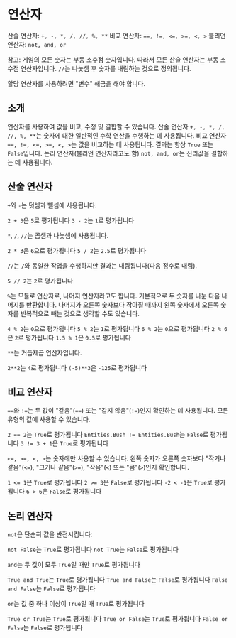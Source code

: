 # 연산자
산술 연산자: `+, -, *, /, //, %, **`
비교 연산자: `==, !=, <=, >=, <, >`
불리언 연산자: `not, and, or`

참고: 게임의 모든 숫자는 부동 소수점 숫자입니다. 따라서 모든 산술 연산자는 부동 소수점 연산자입니다.
`//`는 나눗셈 후 숫자를 내림하는 것으로 정의됩니다.

할당 연산자를 사용하려면 "변수" 해금을 해야 합니다.

## 소개
연산자를 사용하여 값을 비교, 수정 및 결합할 수 있습니다.
산술 연산자 `+, -, *, /, //, %, **`는 숫자에 대한 일반적인 수학 연산을 수행하는 데 사용됩니다.
비교 연산자 `==, !=, <=, >=, <, >`는 값을 비교하는 데 사용됩니다. 결과는 항상 `True` 또는 `False`입니다.
논리 연산자(불리언 연산자라고도 함) `not, and, or`는 진리값을 결합하는 데 사용됩니다.

## 산술 연산자
`+`와 `-`는 덧셈과 뺄셈에 사용됩니다.

`2 + 3`은 `5`로 평가됩니다
`3 - 2`는 `1`로 평가됩니다

`*`, `/`, `//`는 곱셈과 나눗셈에 사용됩니다.

`2 * 3`은 `6`으로 평가됩니다
`5 / 2`는 `2.5`로 평가됩니다

`//`는 `/`와 동일한 작업을 수행하지만 결과는 내림됩니다(다음 정수로 내림).

`5 // 2`는 `2`로 평가됩니다

`%`는 모듈로 연산자로, 나머지 연산자라고도 합니다. 기본적으로 두 숫자를 나눈 다음 나머지를 반환합니다. 나머지가 오른쪽 숫자보다 작아질 때까지 왼쪽 숫자에서 오른쪽 숫자를 반복적으로 빼는 것으로 생각할 수도 있습니다.

`4 % 2`는 `0`으로 평가됩니다
`5 % 2`는 `1`로 평가됩니다
`6 % 2`는 `0`으로 평가됩니다
`2 % 6`은 `2`로 평가됩니다
`1.5 % 1`은 `0.5`로 평가됩니다

`**`는 거듭제곱 연산자입니다.

`2**2`는 `4`로 평가됩니다
`(-5)**3`은 `-125`로 평가됩니다

## 비교 연산자
`==`와 `!=`는 두 값이 "같음"(`==`) 또는 "같지 않음"(`!=`)인지 확인하는 데 사용됩니다. 모든 유형의 값에 사용할 수 있습니다.

`2 == 2`는 `True`로 평가됩니다
`Entities.Bush != Entities.Bush`는 `False`로 평가됩니다
`3 != 3 + 1`은 `True`로 평가됩니다

`<=, >=, <, >`는 숫자에만 사용할 수 있습니다. 왼쪽 숫자가 오른쪽 숫자보다 "작거나 같음"(`<=`), "크거나 같음"(`>=`), "작음"(`<`) 또는 "큼"(`>`)인지 확인합니다.

`1 <= 1`은 `True`로 평가됩니다
`2 >= 3`은 `False`로 평가됩니다
`-2 < -1`은 `True`로 평가됩니다
`6 > 6`은 `False`로 평가됩니다

## 논리 연산자
`not`은 단순히 값을 반전시킵니다:

`not False`는 `True`로 평가됩니다
`not True`는 `False`로 평가됩니다

`and`는 두 값이 모두 `True`일 때만 `True`로 평가됩니다

`True and True`는 `True`로 평가됩니다
`True and False`는 `False`로 평가됩니다
`False and False`는 `False`로 평가됩니다

`or`는 값 중 하나 이상이 `True`일 때 `True`로 평가됩니다

`True or True`는 `True`로 평가됩니다
`True or False`는 `True`로 평가됩니다
`False or False`는 `False`로 평가됩니다